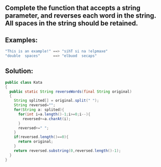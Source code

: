 ## Complete the function that accepts a string parameter, and reverses each word in the string. All spaces in the string should be retained.
## Examples:
```java
"This is an example!" ==> "sihT si na !elpmaxe"
"double  spaces"      ==> "elbuod  secaps"
```
## Solution:
```java
public class Kata
{
  public static String reverseWords(final String original)
  {
    String splited[] = original.split(" ");
    String reversed="";
    for(String a: splited){
      for(int i=a.length()-1;i>=0;i--){
        reversed+=a.charAt(i);
      }
      reversed+=" ";
    }
    if(reversed.length()==0){
      return original;
    }
    return reversed.substring(0,reversed.length()-1);
  }
}
```
